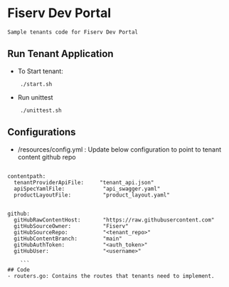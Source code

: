 # Fiserv Dev Portal

    Sample tenants code for Fiserv Dev Portal

## Run Tenant Application
- To Start tenant:
```Shell
    ./start.sh
```
- Run unittest
```Shell
    ./unittest.sh
```

## Configurations
- /resources/config.yml : Update below configuration to point to tenant content github repo
```Shell 

contentpath:
  tenantProviderApiFile:     "tenant_api.json"
  apiSpecYamlFile:            "api_swagger.yaml"
  productLayoutFile:          "product_layout.yaml"


github:
  gitHubRawContentHost:       "https://raw.githubusercontent.com"
  gitHubSourceOwner:          "Fiserv"
  gitHubSourceRepo:           "<tenant_repo>"
  gitHubContentBranch:        "main" 
  gitHubAuthToken:            "<auth_token>"
  gitHubUser:                 "<username>"

    ```
## Code
- routers.go: Contains the routes that tenants need to implement.
